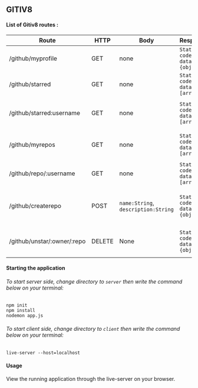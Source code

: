 ## GITIV8



#### List of Gitiv8 routes :

| Route                       | HTTP   | Body                                   | Response                              | Error             | Description                                           |
| --------------------------- | ------ | -------------------------------------- | ------------------------------------- | ----------------- | ----------------------------------------------------- |
| /github/myprofile           | GET    | none                                   | `Status code:200` `datatype:{object}` | `Status code:400` | See user profile details                              |
| /github/starred             | GET    | none                                   | `Status code:200` `datatype:[arr]`    | `Status code:400` | List user starred repositories                        |
| /github/starred:username    | GET    | none                                   | `Status code:200` `datatype:[arr]`    | `Status code:400` | Filter starred repositores by selected username       |
| /github/myrepos             | GET    | none                                   | `Status code:200` `datatype:[arr]`    | `Status code:400` | See authenticated user repositories                   |
| /github/repo/:username      | GET    | none                                   | `Status code:200` `datatype:[arr]`    | `Status code:400` | See repositories by other user                        |
| /github/createrepo          | POST   | `name:String`,<br>`description:String` | `Status code:201` `datatype:{object}` | `Status code:400` | Create new repository in authenticated user's account |
| /github/unstar/:owner/:repo | DELETE | None                                   | `Status code:200` `datatype:{object}` | `Status code:400` | Unstar a previously starred repository                |

#### Starting the application

###### To start server side, change directory to `server` then write the command below on your terminal:

```npm init
npm init
npm install
nodemon app.js
```

###### To start client side, change directory to `client` then write the command below on your terminal:

`live-server --host=localhost `

#### Usage

View the running application through the live-server on your browser.

